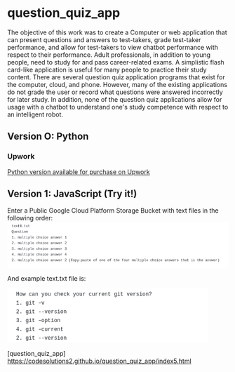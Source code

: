 # question_quiz_app

The objective of this work was to create a Computer or web application that can present questions and answers to test-takers, grade test-taker performance, and allow for test-takers to view chatbot performance with respect to their performance. Adult professionals, in addition to young people, need to study for and pass career-related exams. A simplistic flash card-like application is useful for many people to practice their study content. There are several question quiz application programs that exist for the computer, cloud, and phone. However, many of the existing applications do not grade the user or record what questions were answered incorrectly for later study. In addition, none of the question quiz applications allow for usage with a chatbot to understand one's study competence with respect to an intelligent robot.

## Version O: Python

### Upwork
[Python version available for purchase on Upwork](https://www.upwork.com/services/product/development-it-python-question-quiz-application-chatgpt-integration-1737089485247094784)


## Version 1: JavaScript (Try it!)

Enter a Public Google Cloud Platform Storage Bucket with text files in the following order:
![instructions](instruction_questionQuiz_textfile.png)

And example text.txt file is:

![example](example_questionquiz_textfile.png)


[question_quiz_app] https://codesolutions2.github.io/question_quiz_app/index5.html
